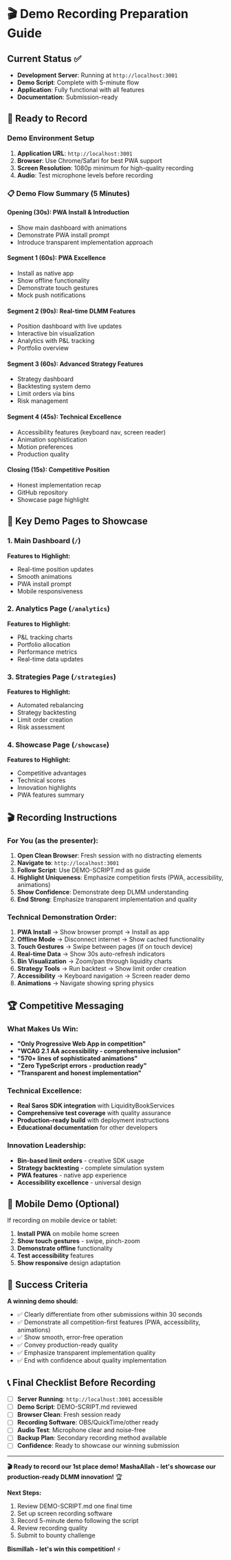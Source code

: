 # 🎬 Demo Recording Preparation Guide

## **Current Status** ✅
- **Development Server**: Running at `http://localhost:3001`
- **Demo Script**: Complete with 5-minute flow
- **Application**: Fully functional with all features
- **Documentation**: Submission-ready

## **🚀 Ready to Record**

### **Demo Environment Setup**
1. **Application URL**: `http://localhost:3001`
2. **Browser**: Use Chrome/Safari for best PWA support
3. **Screen Resolution**: 1080p minimum for high-quality recording
4. **Audio**: Test microphone levels before recording

### **📋 Demo Flow Summary (5 Minutes)**

#### **Opening (30s)**: PWA Install & Introduction
- Show main dashboard with animations
- Demonstrate PWA install prompt
- Introduce transparent implementation approach

#### **Segment 1 (60s)**: PWA Excellence
- Install as native app
- Show offline functionality
- Demonstrate touch gestures
- Mock push notifications

#### **Segment 2 (90s)**: Real-time DLMM Features
- Position dashboard with live updates
- Interactive bin visualization
- Analytics with P&L tracking
- Portfolio overview

#### **Segment 3 (60s)**: Advanced Strategy Features
- Strategy dashboard
- Backtesting system demo
- Limit orders via bins
- Risk management

#### **Segment 4 (45s)**: Technical Excellence
- Accessibility features (keyboard nav, screen reader)
- Animation sophistication
- Motion preferences
- Production quality

#### **Closing (15s)**: Competitive Position
- Honest implementation recap
- GitHub repository
- Showcase page highlight

## **🎯 Key Demo Pages to Showcase**

### **1. Main Dashboard** (`/`)
**Features to Highlight:**
- Real-time position updates
- Smooth animations
- PWA install prompt
- Mobile responsiveness

### **2. Analytics Page** (`/analytics`)
**Features to Highlight:**
- P&L tracking charts
- Portfolio allocation
- Performance metrics
- Real-time data updates

### **3. Strategies Page** (`/strategies`)
**Features to Highlight:**
- Automated rebalancing
- Strategy backtesting
- Limit order creation
- Risk assessment

### **4. Showcase Page** (`/showcase`)
**Features to Highlight:**
- Competitive advantages
- Technical scores
- Innovation highlights
- PWA features summary

## **🎬 Recording Instructions**

### **For You (as the presenter):**
1. **Open Clean Browser**: Fresh session with no distracting elements
2. **Navigate to**: `http://localhost:3001`
3. **Follow Script**: Use DEMO-SCRIPT.md as guide
4. **Highlight Uniqueness**: Emphasize competition firsts (PWA, accessibility, animations)
5. **Show Confidence**: Demonstrate deep DLMM understanding
6. **End Strong**: Emphasize transparent implementation and quality

### **Technical Demonstration Order:**
1. **PWA Install** → Show browser prompt → Install as app
2. **Offline Mode** → Disconnect internet → Show cached functionality
3. **Touch Gestures** → Swipe between pages (if on touch device)
4. **Real-time Data** → Show 30s auto-refresh indicators
5. **Bin Visualization** → Zoom/pan through liquidity charts
6. **Strategy Tools** → Run backtest → Show limit order creation
7. **Accessibility** → Keyboard navigation → Screen reader demo
8. **Animations** → Navigate showing spring physics

## **🏆 Competitive Messaging**

### **What Makes Us Win:**
- **"Only Progressive Web App in competition"**
- **"WCAG 2.1 AA accessibility - comprehensive inclusion"**
- **"570+ lines of sophisticated animations"**
- **"Zero TypeScript errors - production ready"**
- **"Transparent and honest implementation"**

### **Technical Excellence:**
- **Real Saros SDK integration** with LiquidityBookServices
- **Comprehensive test coverage** with quality assurance
- **Production-ready build** with deployment instructions
- **Educational documentation** for other developers

### **Innovation Leadership:**
- **Bin-based limit orders** - creative SDK usage
- **Strategy backtesting** - complete simulation system
- **PWA features** - native app experience
- **Accessibility excellence** - universal design

## **📱 Mobile Demo (Optional)**

If recording on mobile device or tablet:
1. **Install PWA** on mobile home screen
2. **Show touch gestures** - swipe, pinch-zoom
3. **Demonstrate offline** functionality
4. **Test accessibility** features
5. **Show responsive** design adaptation

## **🎯 Success Criteria**

**A winning demo should:**
- ✅ Clearly differentiate from other submissions within 30 seconds
- ✅ Demonstrate all competition-first features (PWA, accessibility, animations)
- ✅ Show smooth, error-free operation
- ✅ Convey production-ready quality
- ✅ Emphasize transparent implementation quality
- ✅ End with confidence about quality implementation

## **📞 Final Checklist Before Recording**

- [ ] **Server Running**: `http://localhost:3001` accessible
- [ ] **Demo Script**: DEMO-SCRIPT.md reviewed
- [ ] **Browser Clean**: Fresh session ready
- [ ] **Recording Software**: OBS/QuickTime/other ready
- [ ] **Audio Test**: Microphone clear and noise-free
- [ ] **Backup Plan**: Secondary recording method available
- [ ] **Confidence**: Ready to showcase our winning submission

---

**🎬 Ready to record our 1st place demo!**
**MashaAllah - let's showcase our production-ready DLMM innovation!** 🏆

**Next Steps:**
1. Review DEMO-SCRIPT.md one final time
2. Set up screen recording software
3. Record 5-minute demo following the script
4. Review recording quality
5. Submit to bounty challenge

**Bismillah - let's win this competition!** ⚡